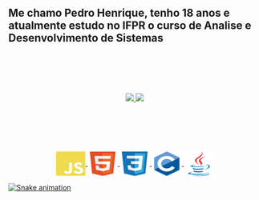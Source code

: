 <h2>Me chamo Pedro Henrique, tenho 18 anos e atualmente estudo no IFPR o curso de Analise e Desenvolvimento de Sistemas</h2>

<div align="center" style="display-flex; padding: 5rem; ">
  <a href="https://github.com/Driinho">
  <img height="160rem" src="https://github-readme-stats.vercel.app/api?username=Driinho&show_icons=true&theme=dark&include_all_commits=true&count_private=true"/>
  <img height="160rem" src="https://github-readme-stats.vercel.app/api/top-langs/?username=Driinho&layout=compact&langs_count=7&theme=dark"/>
</div>

 <div align="center" style="display-flex" style="margin: 2rem" ><br>
  <img align="center" alt="pedro-Js" height="50" width="60" src="https://raw.githubusercontent.com/devicons/devicon/master/icons/javascript/javascript-plain.svg">
  <img align="center" alt="pedro-HTML" height="50" width="60" src="https://raw.githubusercontent.com/devicons/devicon/master/icons/html5/html5-original.svg">
  <img align="center" alt="pedro-CSS" height="50" width="60" src="https://raw.githubusercontent.com/devicons/devicon/master/icons/css3/css3-original.svg">
  <img align="center" alt ="pedro-c" height="50" width="60" src="https://github.com/devicons/devicon/blob/master/icons/c/c-original.svg">
  <img align="center" alt="pedro-java" height="50" width="60" src="https://github.com/devicons/devicon/blob/master/icons/java/java-original.svg" >
</div>
 
  ![Snake animation](https://github.com/Driinho/Driinho/blob/output/github-contribution-grid-snake.svg)
